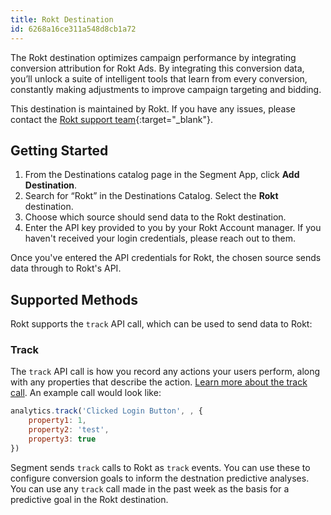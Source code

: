 ```yaml
---
title: Rokt Destination
id: 6268a16ce311a548d8cb1a72
---
```


The Rokt destination optimizes campaign performance by integrating conversion attribution for Rokt Ads. By integrating this conversion data, you’ll unlock a suite of intelligent tools that learn from every conversion, constantly making adjustments to improve campaign targeting and bidding.

This destination is maintained by Rokt. If you have any issues, please contact the [Rokt support team](https://rokt.atlassian.net/servicedesk/customer/portal/20/group/98){:target="_blank"}.

## Getting Started

1. From the Destinations catalog page in the Segment App, click **Add Destination**.
2. Search for “Rokt” in the Destinations Catalog. Select the **Rokt** destination.
3. Choose which source should send data to the Rokt destination.
4. Enter the API key provided to you by your Rokt Account manager. If you haven't received your login credentials, please reach out to them.

Once you've entered the API credentials for Rokt, the chosen source sends data through to Rokt's API. 

## Supported Methods

Rokt supports the `track` API call, which can be used to send data to Rokt:


### Track
The `track` API call is how you record any actions your users perform, along with any properties that describe the action. [Learn more about the track call](/docs/connections/spec/track/). 
An example call would look like:
```js
analytics.track('Clicked Login Button', , {
    property1: 1,
    property2: 'test',
    property3: true
})
```

Segment sends `track` calls to Rokt as `track` events. You can use these to configure conversion goals to inform the destnation predictive analyses. You can use any `track` call made in the past week as the basis for a predictive goal in the Rokt destination.
